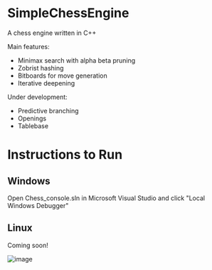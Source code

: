 # SimpleChessEngine

A chess engine written in C++

Main features:
* Minimax search with alpha beta pruning
* Zobrist hashing
* Bitboards for move generation
* Iterative deepening

Under development:
* Predictive branching
* Openings
* Tablebase

# Instructions to Run
## Windows
Open Chess_console.sln in Microsoft Visual Studio and click "Local Windows Debugger"

## Linux
Coming soon!


![image](https://github.com/henrijsprincis/simpleChessEngine/assets/38922533/e2427b44-5a7a-4bdd-b0c1-a379b80715e8)
